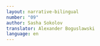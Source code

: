 ```yaml
---
layout: narrative-bilingual
number: "09"
author: Sasha Sokolov
translator: Alexander Boguslawski
language: en
---
```

